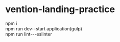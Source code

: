 ﻿# vention-landing-practice
npm i  
npm run dev--start application(gulp)   
npm run lint---eslinter   
